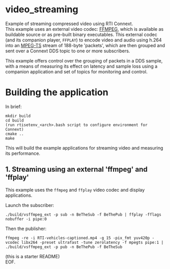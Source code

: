 # video_streaming

Example of streaming compressed video using RTI Connext.  
This example uses an external video codec: [FFMPEG](https://www.ffmpeg.org/), which is available as buildable source or as pre-built binary executables.  This external codec (and its companion player, `FFPLAY`) to encode video and audio using h.264 into an [MPEG-TS](https://en.wikipedia.org/wiki/MPEG_transport_stream) stream of 188-byte 'packets', which are then grouped and sent over a Connext DDS topic to one or more subscribers.  

This example offers control over the grouping of packets in a DDS sample, with a means of measuring its effect on latency and sample loss using a companion application and set of topics for monitoring and control.

# Building the application

In brief:

    mkdir build
    cd build
    (run rtisetenv_<arch>.bash script to configure environment for Connext)
    cmake ..
    make

This will build the example applications for streaming video and measuring its performance.  

## 1. Streaming using an external 'ffmpeg' and 'ffplay'

This example uses the `ffmpeg` and `ffplay` video codec and display applications.

Launch the subscriber:

    ./build/vsffmpeg_ext -p sub -n BeTheSub -f BeThePub | ffplay -fflags nobuffer -i pipe:0

Then the publisher:

    ffmpeg -re -i RTI-vehicles-captioned.mp4 -g 15 -pix_fmt yuv420p -vcodec libx264 -preset ultrafast -tune zerolatency -f mpegts pipe:1 | ./build/vsffmpeg_ext -p pub -n BeThePub -f BeTheSub


(this is a starter README)  
EOF.
